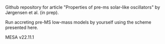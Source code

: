 Github repository for article "Properties of pre-ms solar-like oscillators" by Jørgensen et al. (in prep).

Run accreting pre-MS low-mass models by yourself using the scheme presented here.

MESA v22.11.1

